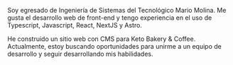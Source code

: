 ---
---

Soy egresado de Ingeniería de Sistemas del Tecnológico Mario Molina. Me gusta el desarrollo web de front-end y tengo experiencia en el uso de Typescript, Javascript, React, NextJS y Astro.
  
He construido un sitio web con CMS para Keto Bakery & Coffee. Actualmente, estoy buscando oportunidades para unirme a un equipo de desarrollo y seguir desarrollando mis habilidades.
